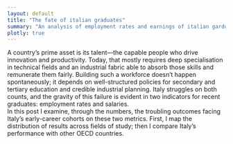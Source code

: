 ```yaml
---
layout: default
title: "The fate of italian graduates"
summary: "An analysis of employment rates and earnings of italian garduates."
plotly: true
---
```



A country’s prime asset is its talent—the capable people who drive innovation and productivity. Today, that mostly requires deep specialisation in technical fields and an industrial fabric able to absorb those skills and remunerate them fairly. Building such a workforce doesn’t happen spontaneously; it depends on well-structured policies for secondary and tertiary education and credible industrial planning. Italy struggles on both counts, and the gravity of this failure is evident in two indicators for recent graduates: employment rates and salaries. <br>
In this post I examine, through the numbers, the troubling outcomes facing Italy’s early-career cohorts on these two metrics. First, I map the distribution of results across fields of study; then I compare Italy’s performance with other OECD countries.

<div id="graduates-scatter" style="width:100%;height:480px"></div>

<!-- Papa Parse: robust CSV parser in the browser -->
<script defer src="https://cdn.jsdelivr.net/npm/papaparse@5.4.1/papaparse.min.js"></script>

<script>
document.addEventListener('DOMContentLoaded', async () => {
  // Build a base-aware URL for GitHub Pages
  const url = "{{ '/data/27-09-2025/graduates_stats_1yr.csv' | relative_url }}"; // Jekyll helper

  // Fetch CSV as text
  const res  = await fetch(url);
  const text = await res.text();

  const parsed = Papa.parse(text, { header: true, dynamicTyping: true });

  const rows = parsed.data.filter(r =>
    r['Field of study'] &&
    r['Employment rate (%)'] != null &&
    r['Net monthly wage (EUR)'] != null &&
    String(r['Field of study']).trim().toLowerCase() !== 'total'
  );

  const x = rows.map(r => r['Employment rate (%)']);   // %
  const y = rows.map(r => r['Net monthly wage (EUR)']); // EUR
  const labels = rows.map(r => r['Field of study']);

  const trace = {
    type: 'scatter',
    mode: 'markers+text',
    x, y,
    text: labels,                 // print labels on the plot
    textposition: 'top center',   // label placement
    textfont: { size: 11 },
    hovertemplate:
      'Employment: %{x:.1f}%<br>' +
      'Wage: €%{y:.0f}<extra></extra>', // only numbers on hover
    marker: { size: 8, opacity: 0.9 }
  };

  const layout = {
    margin: { t: 30, r: 20, b: 60, l: 70 },
    xaxis: {
      title: 'Employment rate (%)',
      ticksuffix: '%',
      zeroline: false,
      rangemode: 'tozero',
      fixedrange: true            // disable zoom/pan on x
    },
    yaxis: {
      title: 'Net monthly wage (EUR)',
      zeroline: false,
      fixedrange: true            // disable zoom/pan on y
    },
    hovermode: 'closest'
  };

  const config = {
    responsive: true,
    displayModeBar: false, // hide toolbar
    scrollZoom: false,
    doubleClick: false,
    displaylogo: false
  };

  Plotly.newPlot('graduates-scatter', [trace], layout, config);
});
</script>

